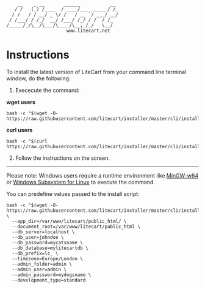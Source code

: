         __    _ __       ______           __
       / /   (_) /____  / ____/___ ______/ /_
      / /   / / __/ _ \/ /   / __ `/ ___/ __/
     / /___/ / /_/  __/ /___/ /_/ / /  / /_
    /_____/_/\__/\___/\____/\__,_/_/   \__/
                          www.litecart.net

# Instructions

To install the latest version of LiteCart from your command line terminal window, do the following:

1. Exececute the command:

  **wget users**

    bash -c "$(wget -O- https://raw.githubusercontent.com/litecart/installer/master/cli/install.sh)"

  **curl users**

    bash -c "$(curl https://raw.githubusercontent.com/litecart/installer/master/cli/install.sh)"

2. Follow the instructions on the screen.

-----------------------------------------------------------------------

Please note: Windows users require a runtime environment like [MinGW-w64](https://www.mingw-w64.org/) or [Windows Subsystem for Linux](https://docs.microsoft.com/en-us/windows/wsl/) to execute the command.

You can predefine values passed to the install script:

    bash -c "$(wget -O- https://raw.githubusercontent.com/litecart/installer/master/cli/install.sh)" \
      --app_dir=/var/www/litecart/public_html/ \
      --document_root=/var/www/litecart/public_html \
      --db_server=localhost \
      --db_user=johndoe \
      --db_password=mycatsname \
      --db_database=mylitecartdb \
      --db_prefix=lc_ \
      --timezone=Europe/London \
      --admin_folder=admin \
      --admin_user=admin \
      --admin_password=mydogsname \
      --development_type=standard

